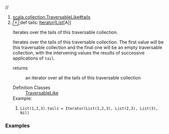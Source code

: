 //
<ol>
<li><a href="https://www.scala-lang.org/api/2.12.3/scala/collection/immutable/List.html#tails:Iterator[Repr]">scala.collection.TraversableLike#tails</a></li>
<li name="scala.collection.TraversableLike#tails" visbl="pub" class="indented0 " data-isabs="false" fullcomment="yes" group="Ungrouped"> <a id="tails:Iterator[Repr]"></a><a id="tails:Iterator[List[A]]"></a> <span class="permalink"> <a href="../../../scala/collection/immutable/List.html#tails:Iterator[Repr]" title="Permalink"> <i class="material-icons"></i> </a> </span> <span class="modifier_kind"> <span class="modifier"></span> <span class="kind">def</span> </span> <span class="symbol"> <span class="name">tails</span><span class="result">: <a href="../Iterator.html" class="extype" name="scala.collection.Iterator">Iterator</a>[<a href="" class="extype" name="scala.collection.immutable.List">List</a>[<span class="extype" name="scala.collection.immutable.List.A">A</span>]]</span> </span> <p class="shortcomment cmt">Iterates over the tails of this traversable collection.</p>
 <div class="fullcomment">
  <div class="comment cmt">
   <p>Iterates over the tails of this traversable collection. The first value will be this traversable collection and the final one will be an empty traversable collection, with the intervening values the results of successive applications of <code>tail</code>. </p>
  </div>
  <dl class="paramcmts block">
   <dt>
    returns
   </dt>
   <dd class="cmt">
    <p>an iterator over all the tails of this traversable collection</p>
   </dd>
  </dl>
  <dl class="attributes block"> 
   <dt>
    Definition Classes
   </dt>
   <dd>
    <a href="../TraversableLike.html" class="extype" name="scala.collection.TraversableLike">TraversableLike</a>
   </dd>
   <div class="block">
    Example: 
    <ol>
     <li class="cmt"><p><code>List(1,2,3).tails = Iterator(List(1,2,3), List(2,3), List(3), Nil)</code></p></li>
    </ol> 
   </div>
  </dl>
 </div> </li>
        </ol>


### Examples



